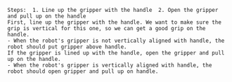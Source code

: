 
    Steps:  1. Line up the gripper with the handle  2. Open the gripper and pull up on the handle
    First, line up the gripper with the handle. We want to make sure the grip is vertical for this one, so we can get a good grip on the handle.
    - When the robot's gripper is not vertically aligned with handle, the robot should put gripper above handle.
    If the gripper is lined up with the handle, open the gripper and pull up on the handle.
    - When the robot's gripper is vertically aligned with handle, the robot should open gripper and pull up on handle.
